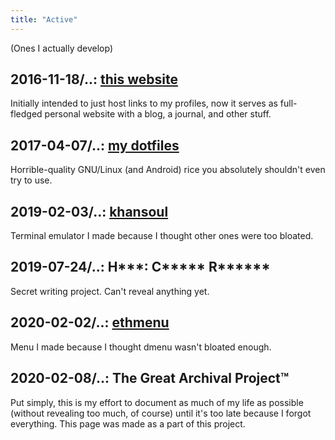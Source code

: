 ```yaml
---
title: "Active"
---
```


(Ones I actually develop)

## 2016-11-18/..: [this website](/)

Initially intended to just host links to my profiles, now it serves as
full-fledged personal website with a blog, a journal, and other stuff.

## 2017-04-07/..: [my dotfiles](https://gitlab.com/kirbykevinson/dotfiles)

Horrible-quality GNU/Linux (and Android) rice you absolutely shouldn't
even try to use.

## 2019-02-03/..: [khansoul](https://gitlab.com/kirbykevinson/khansoul)

Terminal emulator I made because I thought other ones were too
bloated.

## 2019-07-24/..: H\*\*\*: C\*\*\*\*\* R\*\*\*\*\*\*

Secret writing project. Can't reveal anything yet.

## 2020-02-02/..: [ethmenu](https://gitlab.com/kirbykevinson/ethmenu)

Menu I made because I thought dmenu wasn't bloated enough.

## 2020-02-08/..: The Great Archival Project™

Put simply, this is my effort to document as much of my life as
possible (without revealing too much, of course) until it's too late
because I forgot everything. This page was made as a part of this
project.
